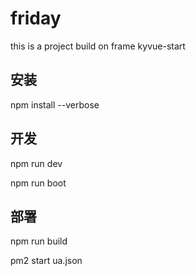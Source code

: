 # friday

this is a project build on frame kyvue-start

## 安装

npm install --verbose

## 开发

npm run dev

npm run boot

## 部署

npm run build

pm2 start ua.json
